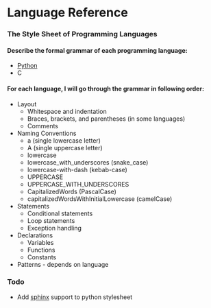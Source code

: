 # Language Reference
### The Style Sheet of Programming Languages
#### Describe the formal grammar of each programming language:
* [Python](/python.md)
* C

#### For each language, I will go through the grammar in following order:
* Layout
    * Whitespace and indentation
    * Braces, brackets, and parentheses (in some languages)
    * Comments
* Naming Conventions
    * a (single lowercase letter)
    * A (single uppercase letter)
    * lowercase
    * lowercase_with_underscores (snake_case)
    * lowercase-with-dash (kebab-case)
    * UPPERCASE
    * UPPERCASE_WITH_UNDERSCORES
    * CapitalizedWords (PascalCase)
    * capitalizedWordsWithInitialLowercase (camelCase)
* Statements
    * Conditional statements
    * Loop statements
    * Exception handling
* Declarations
    * Variables
    * Functions
    * Constants 
* Patterns - depends on language

### Todo
* Add [sphinx](http://www.sphinx-doc.org/en/master/index.html) support to python stylesheet
